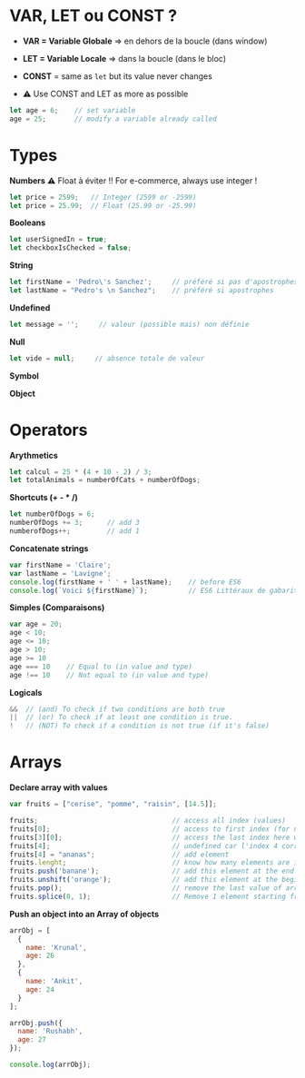 # VAR, LET ou CONST ?
- **VAR = Variable Globale** => en dehors de la boucle (dans window)
- **LET = Variable Locale** => dans la boucle (dans le bloc)
- **CONST** = same as `let` but its value never changes

- :warning: Use CONST and LET as more as possible

```javascript
let age = 6;    // set variable
age = 25;       // modify a variable already called
```

# Types
**Numbers**
:warning: Float à éviter !! For e-commerce, always use integer !
```javascript
let price = 2599;   // Integer (2599 or -2599)
let price = 25.99;  // Float (25.99 or -25.99)
```
**Booleans**
```javascript
let userSignedIn = true;
let checkboxIsChecked = false;
```
**String**
```javascript
let firstName = 'Pedro\'s Sanchez';     // préféré si pas d'apostrophes et pour concaténation
let lastName = "Pedro's \n Sanchez";    // préféré si apostrophes
```
**Undefined**
```javascript
let message = '';     // valeur (possible mais) non définie
```
**Null**
```javascript
let vide = null;     // absence totale de valeur
```
**Symbol**

**Object**

# Operators
**Arythmetics**
```javascript
let calcul = 25 * (4 + 10 - 2) / 3;
let totalAnimals = numberOfCats + numberOfDogs;
```
**Shortcuts (+ - * /)**
```javascript
let numberOfDogs = 6;
numberOfDogs += 3;      // add 3
numberofDogs++;         // add 1 
```
**Concatenate strings**
```javascript
var firstName = 'Claire';
var lastName = 'Lavigne';
console.log(firstName + ' ' + lastName);    // before ES6
console.log(`Voici ${firstName}`);          // ES6 Littéraux de gabarits
```
**Simples (Comparaisons)**
```javascript
var age = 20;
age < 10;
age <= 10;
age > 10;
age >= 10
age === 10    // Equal to (in value and type)
age !== 10    // Not equal to (in value and type)
```
**Logicals**
```javascript
&&  // (and) To check if two conditions are both true
||  // (or) To check if at least one condition is true.
!   // (NOT) To check if a condition is not true (if it's false)
```

# Arrays
**Declare array with values**
```javascript
var fruits = ["cerise", "pomme", "raisin", [14.5]];

fruits;                                 // access all index (values)
fruits[0];                              // access to first index (for new variable or console.log)
fruits[3][0];                           // access the last index here which is an array and access its first element (14.5)
fruits[4];                              // undefined car l'index 4 correspond à la 5e valeur
fruits[4] = "ananas";                   // add element
fruits.lenght;                          // know how many elements are in the array
fruits.push('banane');                  // add this element at the end of the array
fruits.unshift('orange');               // add this element at the beginning of the array
fruits.pop();                           // remove the last value of array
fruits.splice(0, 1);                    // Remove 1 element starting from number 0
```
**Push an object into an Array of objects**
```javascript
arrObj = [
  {
    name: 'Krunal',
    age: 26
  },
  {
    name: 'Ankit',
    age: 24
  }
];

arrObj.push({
  name: 'Rushabh',
  age: 27
});

console.log(arrObj);
```
